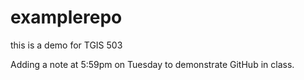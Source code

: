 # examplerepo
this is a demo for TGIS 503

Adding a note at 5:59pm on Tuesday to demonstrate GitHub in class. 
